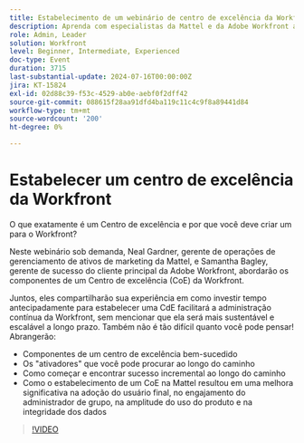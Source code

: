 ```yaml
---
title: Estabelecimento de um webinário de centro de excelência da Workfront
description: Aprenda com especialistas da Mattel e da Adobe Workfront a estabelecer um Centro de Excelência (CdE) da Workfront em nosso webinário sob demanda. Descubra os principais componentes, ativadores e etapas incrementais para uma administração sustentável e escalável, melhorando a adoção de usuários e aprimorando o uso de produtos e a integridade de dados.
role: Admin, Leader
solution: Workfront
level: Beginner, Intermediate, Experienced
doc-type: Event
duration: 3715
last-substantial-update: 2024-07-16T00:00:00Z
jira: KT-15824
exl-id: 02d88c39-f53c-4529-ab0e-aebf0f2dff42
source-git-commit: 088615f28aa91dfd4ba119c11c4c9f8a89441d84
workflow-type: tm+mt
source-wordcount: '200'
ht-degree: 0%

---
```


# Estabelecer um centro de excelência da Workfront

O que exatamente é um Centro de excelência e por que você deve criar um para o Workfront?

Neste webinário sob demanda, Neal Gardner, gerente de operações de gerenciamento de ativos de marketing da Mattel, e Samantha Bagley, gerente de sucesso do cliente principal da Adobe Workfront, abordarão os componentes de um Centro de excelência (CoE) da Workfront.

Juntos, eles compartilharão sua experiência em como investir tempo antecipadamente para estabelecer uma CdE facilitará a administração contínua da Workfront, sem mencionar que ela será mais sustentável e escalável a longo prazo. Também não é tão difícil quanto você pode pensar! Abrangerão:

* Componentes de um centro de excelência bem-sucedido
* Os &quot;ativadores&quot; que você pode procurar ao longo do caminho
* Como começar e encontrar sucesso incremental ao longo do caminho
* Como o estabelecimento de um CoE na Mattel resultou em uma melhora significativa na adoção do usuário final, no engajamento do administrador de grupo, na amplitude do uso do produto e na integridade dos dados

>[!VIDEO](https://video.tv.adobe.com/v/3431018/?learn=on)
